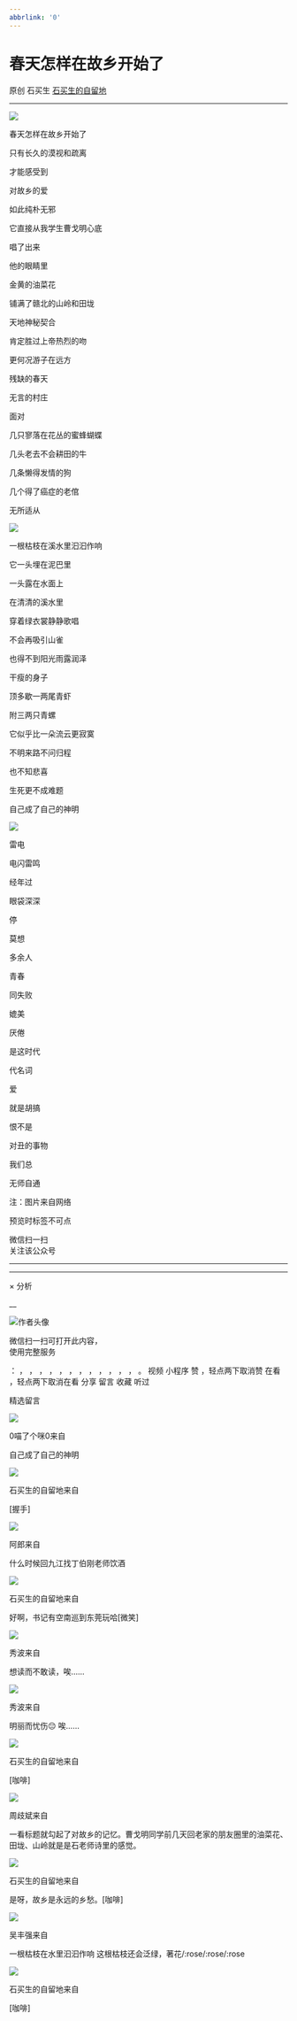 ```yaml
---
abbrlink: '0'
---
```

#  春天怎样在故乡开始了

原创  石买生  [ 石买生的自留地 ](javascript:void\(0\);)

__ _ _ _ _

![](https://mmbiz.qpic.cn/mmbiz_jpg/hVNLue76Ehib0GUzLkZZMwtmHFCZu4qy4E1egzongjCQMicrJ8jcxZiafvyXWVicFwwG5wKcOaDFRpr6jzscq6gJgg/640?wx_fmt=jpeg)

春天怎样在故乡开始了

只有长久的漠视和疏离

才能感受到

对故乡的爱

如此纯朴无邪

它直接从我学生曹戈明心底

唱了出来

他的眼睛里

金黄的油菜花

铺满了赣北的山岭和田垅

天地神秘契合

肯定胜过上帝热烈的吻

更何况游子在远方

残缺的春天

无言的村庄

面对

几只寥落在花丛的蜜蜂蝴蝶

几头老去不会耕田的牛

几条懒得发情的狗

几个得了癌症的老倌

无所适从

![](https://mmbiz.qpic.cn/mmbiz_jpg/hVNLue76Ehib0GUzLkZZMwtmHFCZu4qy42pTutVZ4pkAS0NXOJbg8PbaCbOSH0ibkicRvfUcxY0vAFBwWicITcdfEw/640?wx_fmt=jpeg)

一根枯枝在溪水里汩汩作响

它一头埋在泥巴里

一头露在水面上

在清清的溪水里

穿着绿衣裳静静歌唱

不会再吸引山雀

也得不到阳光雨露润泽

干瘦的身子

顶多歇一两尾青虾

附三两只青螺

它似乎比一朵流云更寂寞

不明来路不问归程

也不知悲喜

生死更不成难题

自己成了自己的神明

![](https://mmbiz.qpic.cn/mmbiz_jpg/hVNLue76Ehib0GUzLkZZMwtmHFCZu4qy4l5MowLpVVnnBiclP6VjW3nHYmHgUZ21ibLjqLWGSKn5gDjKnX6M2PTXw/640?wx_fmt=jpeg)

雷电

电闪雷鸣

经年过

眼袋深深

停

莫想

多余人

青春

同失败

媲美

厌倦

是这时代

代名词

爱

就是胡搞

恨不是

对丑的事物

我们总

无师自通

注：图片来自网络

预览时标签不可点

微信扫一扫  
关注该公众号





****



****



×  分析

__

![作者头像](http://mmbiz.qpic.cn/mmbiz_png/hVNLue76EhibricgkQZeT964ria54dgJkqVBX9ibyvn7PmGOltlupHdVshOibeQZDSypqiaIBNKdw8cwXfXfBZkPVgVg/0?wx_fmt=png)

微信扫一扫可打开此内容，  
使用完整服务

：  ，  ，  ，  ，  ，  ，  ，  ，  ，  ，  ，  ，  。  视频  小程序  赞  ，轻点两下取消赞  在看  ，轻点两下取消在看
分享  留言  收藏  听过

精选留言

![](http://wx.qlogo.cn/mmopen/Qt20qX8fhAUVsiaz2xBhJLKLnpd9nvgtcwfHAeia1iaY9vgPLDicbq8qoxotoDq56EE8UhJlEy3wchvxxGUI8PorGlBFoW4wvIlic/64)

0喵了个咪0来自

自己成了自己的神明

![](http://wx.qlogo.cn/mmhead/Q3auHgzwzM4ELPv9zSiaIDouClt0fOcfibXKFibPXptvGvnLVF6qUCyQg/64)

石买生的自留地来自

[握手]

![](http://wx.qlogo.cn/mmopen/Q3auHgzwzM4LUMemnHcUxgroyqem8jpvzl4w5IzkzKNgVHBx7Feic6pXXl7NrGhY9ibaDOlibgo5ouoBqoN7nAibic3NM9BiauHk3XK9gcZUbCOwBCWs4l4VNFIYPD1zFuK3sw/64)

阿郎来自

什么时候回九江找丁伯刚老师饮酒

![](http://wx.qlogo.cn/mmhead/Q3auHgzwzM4ELPv9zSiaIDouClt0fOcfibXKFibPXptvGvnLVF6qUCyQg/64)

石买生的自留地来自

好啊，书记有空南巡到东莞玩哈[微笑]

![](http://wx.qlogo.cn/mmopen/zGMQ7uVeU4UHFF6s5FIoL3BG08mXNx61xviabtXG664iaTgKbKibDTAWXnhVdufSIbcg5E8ftl1mIdEDwHq57ZxTUTG1kwlr6IN/64)

秀波来自

想读而不敢读，唉……

![](http://wx.qlogo.cn/mmopen/zGMQ7uVeU4UHFF6s5FIoL3BG08mXNx61xviabtXG664iaTgKbKibDTAWXnhVdufSIbcg5E8ftl1mIdEDwHq57ZxTUTG1kwlr6IN/64)

秀波来自

明丽而忧伤😔 唉……

![](http://wx.qlogo.cn/mmhead/Q3auHgzwzM4ELPv9zSiaIDouClt0fOcfibXKFibPXptvGvnLVF6qUCyQg/64)

石买生的自留地来自

[咖啡]

![](http://wx.qlogo.cn/mmopen/zGMQ7uVeU4VQoIbTHkckGwYGdibHTy24oFxFHPXNpNhpchrTLuqjRibmbtyfNYW6XzicRhtXsXUTy1BfeLLib7O1AiaOeaWwEqGibYQ260MiaEib3qIaI00VfWDqbuBCYny8JvibQ/64)

周歧斌来自

一看标题就勾起了对故乡的记忆。曹戈明同学前几天回老家的朋友圈里的油菜花、田垅、山岭就是是石老师诗里的感觉。

![](http://wx.qlogo.cn/mmhead/Q3auHgzwzM4ELPv9zSiaIDouClt0fOcfibXKFibPXptvGvnLVF6qUCyQg/64)

石买生的自留地来自

是呀，故乡是永远的乡愁。[咖啡]

![](http://wx.qlogo.cn/mmopen/0csZtXb7CRWfKb2ib2riaRcHiaQdvbBFSo5XzgvJrfjPJqNiaicTNroH1HOWI7wMyLsqSDor6UK81ck8ibgnPenTwzA2ukl0oRQrMp/64)

吴丰强来自

一根枯枝在水里汩汩作响 这根枯枝还会泛绿，著花/:rose/:rose/:rose

![](http://wx.qlogo.cn/mmhead/Q3auHgzwzM4ELPv9zSiaIDouClt0fOcfibXKFibPXptvGvnLVF6qUCyQg/64)

石买生的自留地来自

[咖啡]

